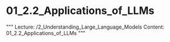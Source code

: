 # 01_2.2_Applications_of_LLMs

"""
Lecture: /2_Understanding_Large_Language_Models
Content: 01_2.2_Applications_of_LLMs
"""

